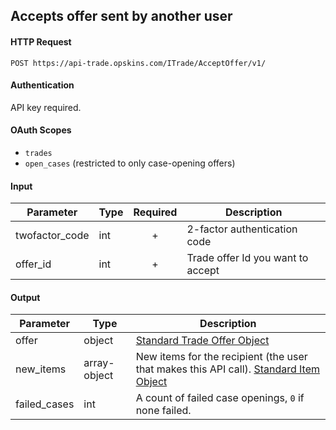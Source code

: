 ## Accepts offer sent by another user

#### HTTP Request

`POST https://api-trade.opskins.com/ITrade/AcceptOffer/v1/`

#### Authentication

API key required.

#### OAuth Scopes
- `trades`
- `open_cases` (restricted to only case-opening offers)

#### Input

Parameter | Type | Required   | Description
--------- | -----| :--------: | -----------
twofactor_code | int | + | 2-factor authentication code
offer_id | int | + | Trade offer Id you want to accept

    
#### Output

Parameter | Type | Description
--------- | -----| -------- 
offer     | object    | [Standard Trade Offer Object](/ITrade.md#standard-trade-offer-object)
new_items | array-object | New items for the recipient (the user that makes this API call). [Standard Item Object](/IItem.md#standard-item-object)
failed_cases | int | A count of failed case openings, `0` if none failed.
